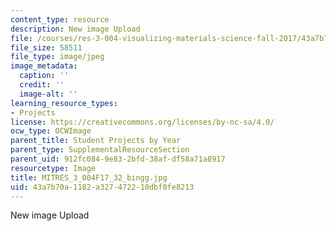 ```yaml
---
content_type: resource
description: New image Upload
file: /courses/res-3-004-visualizing-materials-science-fall-2017/43a7b70a1182a327472210dbf0fe8213_MITRES_3_004F17_32_bingg.jpg
file_size: 58511
file_type: image/jpeg
image_metadata:
  caption: ''
  credit: ''
  image-alt: ''
learning_resource_types:
- Projects
license: https://creativecommons.org/licenses/by-nc-sa/4.0/
ocw_type: OCWImage
parent_title: Student Projects by Year
parent_type: SupplementalResourceSection
parent_uid: 912fc084-9e83-2bfd-38af-df58a71a8917
resourcetype: Image
title: MITRES_3_004F17_32_bingg.jpg
uid: 43a7b70a-1182-a327-4722-10dbf0fe8213
---
```

New image Upload